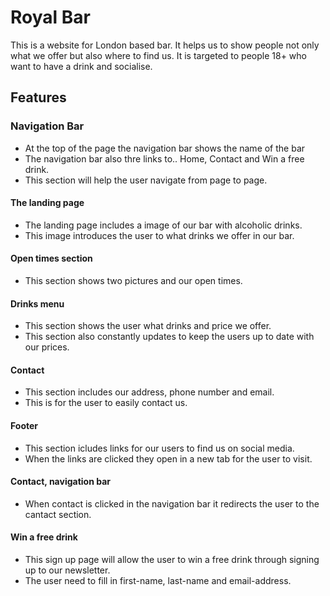 # Royal Bar #

This is a website for London based bar. It helps us to show people not only what we offer but also where to find us. It is targeted to people 18+ who want to have a drink and socialise.




## Features ##

### Navigation Bar ###

* At the top of the page the navigation bar shows the name of the bar
* The navigation bar also thre links to.. Home, Contact and Win a free drink.
* This section will help the user navigate from page to page. 

#### The landing page ####
* The landing page includes a image of our bar with alcoholic drinks. 
* This image introduces the user to what drinks we offer in our bar. 


#### Open times section ####
* This section shows two pictures and our open times. 


#### Drinks menu #### 
* This section shows the user what drinks and price we offer. 
* This section also constantly updates to keep the users up to date with our prices. 

#### Contact ####
* This section includes our address, phone number and email. 
* This is for the user to easily contact us. 


#### Footer #### 
* This section icludes links for our users to find us on social media. 
* When the links are clicked they open in a new tab for the user to visit.

#### Contact, navigation bar ####
* When contact is clicked in the navigation bar it redirects the user to the cantact section. 


#### Win a free drink #### 
* This sign up page will allow the user to win a free drink through signing up to our newsletter. 
* The user need to fill in first-name, last-name and email-address. 


